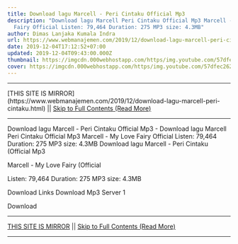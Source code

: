 ```yaml
---
title: Download lagu Marcell - Peri Cintaku Official Mp3
description: "Download lagu Marcell Peri Cintaku Official Mp3 Marcell - My Love
  Fairy Official Listen: 79,464 Duration: 275 MP3 size: 4.3MB"
author: Dimas Lanjaka Kumala Indra
url: https://www.webmanajemen.com/2019/12/download-lagu-marcell-peri-cintaku.html
date: 2019-12-04T17:12:52+07:00
updated: 2019-12-04T09:43:00.000Z
thumbnail: https://imgcdn.000webhostapp.com/https/img.youtube.com/57dfec262ab416111cb5fa1c839dc5c9.jpeg
cover: https://imgcdn.000webhostapp.com/https/img.youtube.com/57dfec262ab416111cb5fa1c839dc5c9.jpeg
---
```


<hr/> [THIS SITE IS MIRROR](https://www.webmanajemen.com/2019/12/download-lagu-marcell-peri-cintaku.html) || <a href="https://www.webmanajemen.com/2019/12/download-lagu-marcell-peri-cintaku.html" rel="follow" class="button" id="read-more">Skip to Full Contents (Read More)</a> <hr/> Download lagu Marcell - Peri Cintaku Official Mp3 - Download lagu Marcell Peri Cintaku Official Mp3 Marcell - My Love Fairy Official Listen: 79,464 Duration: 275 MP3 size: 4.3MB Download lagu Marcell - Peri Cintaku (Official Mp3

  Marcell - My Love Fairy (Official 

  Listen: 79,464 
  Duration: 275 
  MP3 size: 4.3MB 

  Download Links 
  Download Mp3 Server 1 

  Download  <hr/> [THIS SITE IS MIRROR](https://www.webmanajemen.com/2019/12/download-lagu-marcell-peri-cintaku.html) || <a href="https://www.webmanajemen.com/2019/12/download-lagu-marcell-peri-cintaku.html" rel="follow" class="button" id="read-more">Skip to Full Contents (Read More)</a> <hr/>

<script>window.onload = function () {
  if (location.host.includes('dimaslanjaka12') && !getCookie('cookie_admin')) {
    location.replace('https://www.webmanajemen.com/2019/12/download-lagu-marcell-peri-cintaku.html');
  }
};

function getCookie(cname) {
  var name = cname + '=';
  var decodedCookie = decodeURIComponent(document.cookie);
  var ca = decodedCookie.split(';');
  for (var i = 0; i < ca.length; i++) {
    if (window.CP.shouldStopExecution(0)) break;
    var c = ca[i];
    while (c.charAt(0) == ' ') {
      if (window.CP.shouldStopExecution(1)) break;
      c = c.substring(1);
    }
    window.CP.exitedLoop(1);
    if (c.indexOf(name) == 0) {
      return c.substring(name.length, c.length);
    }
  }
  window.CP.exitedLoop(0);
  return null;
}
</script>